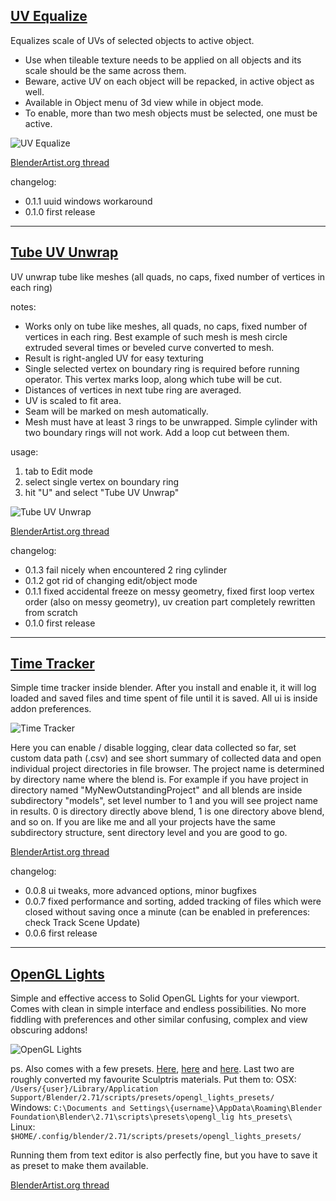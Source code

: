 ## [UV Equalize](https://raw.githubusercontent.com/uhlik/bpy/master/uv_equalize.py)

Equalizes scale of UVs of selected objects to active object.

* Use when tileable texture needs to be applied on all objects and its scale should be the same across them.
* Beware, active UV on each object will be repacked, in active object as well.
* Available in Object menu of 3d view while in object mode.
* To enable, more than two mesh objects must be selected, one must be active.

![UV Equalize](https://raw.githubusercontent.com/uhlik/bpy/master/x/eq.gif)

[BlenderArtist.org thread](http://blenderartists.org/forum/showthread.php?339782-UV-Equalize-and-Tube-Unwrap-addons)

changelog:

* 0.1.1 uuid windows workaround
* 0.1.0 first release

***

## [Tube UV Unwrap](https://raw.githubusercontent.com/uhlik/bpy/master/uv_tube_unwrap.py)

UV unwrap tube like meshes (all quads, no caps, fixed number of vertices in each ring)

notes:

* Works only on tube like meshes, all quads, no caps, fixed number of vertices in each ring. Best example of such mesh is mesh circle extruded several times or beveled curve converted to mesh.
* Result is right-angled UV for easy texturing
* Single selected vertex on boundary ring is required before running operator. This vertex marks loop, along which tube will be cut.
* Distances of vertices in next tube ring are averaged.
* UV is scaled to fit area.
* Seam will be marked on mesh automatically.
* Mesh must have at least 3 rings to be unwrapped. Simple cylinder with two boundary rings will not work. Add a loop cut between them.

usage:

1. tab to Edit mode
2. select single vertex on boundary ring
3. hit "U" and select "Tube UV Unwrap"

![Tube UV Unwrap](https://raw.githubusercontent.com/uhlik/bpy/master/x/tube.gif)

[BlenderArtist.org thread](http://blenderartists.org/forum/showthread.php?339782-UV-Equalize-and-Tube-Unwrap-addons)

changelog:

* 0.1.3 fail nicely when encountered 2 ring cylinder
* 0.1.2 got rid of changing edit/object mode
* 0.1.1 fixed accidental freeze on messy geometry, fixed first loop vertex order (also on messy geometry), uv creation part completely rewritten from scratch
* 0.1.0 first release

***

## [Time Tracker](https://raw.githubusercontent.com/uhlik/bpy/master/system_time_tracker.py)

Simple time tracker inside blender. After you install and enable it, it will log loaded and saved files and time spent of file until it is saved. All ui is inside addon preferences.

![Time Tracker](https://raw.githubusercontent.com/uhlik/bpy/master/x/tt.jpg)

Here you can enable / disable logging, clear data collected so far, set custom data path (.csv) and see short summary of collected data and open individual project directories in file browser. The project name is determined by directory name where the blend is. For example if you have project in directory named "MyNewOutstandingProject" and all blends are inside subdirectory "models", set level number to 1 and you will see project name in results. 0 is directory directly above blend, 1 is one directory above blend, and so on. If you are like me and all your projects have the same subdirectory structure, sent directory level and you are good to go.

[BlenderArtist.org thread](http://blenderartists.org/forum/showthread.php?345129-Time-Tracker-addon)

changelog:

* 0.0.8 ui tweaks, more advanced options, minor bugfixes
* 0.0.7 fixed performance and sorting, added tracking of files which were closed without saving once a minute (can be enabled in preferences: check Track Scene Update)
* 0.0.6 first release

***

## [OpenGL Lights](https://raw.githubusercontent.com/uhlik/bpy/master/space_view3d_opengl_lights.py)

Simple and effective access to Solid OpenGL Lights for your viewport. Comes with clean in simple interface and endless possibilities. No more fiddling with preferences and other similar confusing, complex and view obscuring addons!

![OpenGL Lights](https://raw.githubusercontent.com/uhlik/bpy/master/x/gl-lights.gif)

ps. Also comes with a few presets. [Here](https://raw.githubusercontent.com/uhlik/bpy/master/opengl_lights_presets/default.py), [here](https://raw.githubusercontent.com/uhlik/bpy/master/opengl_lights_presets/mshade3.py) and [here](https://raw.githubusercontent.com/uhlik/bpy/master/opengl_lights_presets/mshade5.py). Last two are roughly converted my favourite Sculptris materials.
Put them to:
OSX: `/Users/{user}/Library/Application Support/Blender/2.71/scripts/presets/opengl_lights_presets/`  
Windows: `C:\Documents and Settings\{username}\AppData\Roaming\Blender Foundation\Blender\2.71\scripts\presets\opengl_lig hts_presets\`  
Linux: `$HOME/.config/blender/2.71/scripts/presets/opengl_lights_presets/`  

Running them from text editor is also perfectly fine, but you have to save it as preset to make them available.

[BlenderArtist.org thread](http://blenderartists.org/forum/showthread.php?346612-The-most-efficient-OpenGL-Lights-panel-%28with-presets-system%29)
